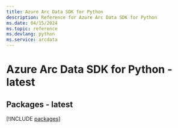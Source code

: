 ```yaml
---
title: Azure Arc Data SDK for Python
description: Reference for Azure Arc Data SDK for Python
ms.date: 04/15/2024
ms.topic: reference
ms.devlang: python
ms.service: arcdata
---
```

# Azure Arc Data SDK for Python - latest
## Packages - latest
[!INCLUDE [packages](arc-data-index.md)]